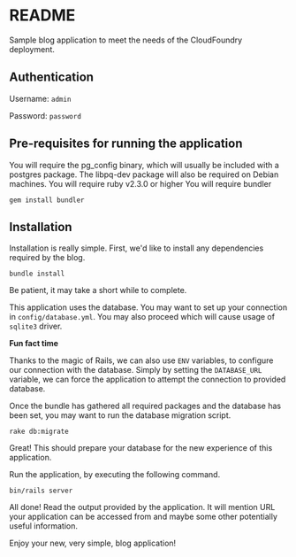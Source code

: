 # README

Sample blog application to meet the needs of the CloudFoundry deployment.

## Authentication

Username: `admin`

Password: `password`

## Pre-requisites for running the application
You will require the pg_config binary, which will usually be included with a postgres package. The libpq-dev package will also be required on Debian machines.
You will require ruby v2.3.0 or higher
You will require bundler
```
gem install bundler
```

## Installation

Installation is really simple. First, we'd like to install any dependencies required by the blog.

```
bundle install
```

Be patient, it may take a short while to complete.

This application uses the database. You may want to set up your connection in `config/database.yml`. 
You may also proceed which will cause usage of `sqlite3` driver.

**Fun fact time**

Thanks to the magic of Rails, we can also use `ENV` variables, to configure our connection with the database.
Simply by setting the `DATABASE_URL` variable, we can force the application to attempt the connection 
to provided database.

Once the bundle has gathered all required packages and the database has been set, 
you may want to run the database migration script.

```
rake db:migrate
```

Great! This should prepare your database for the new experience of this application.

Run the application, by executing the following command.

```
bin/rails server
```

All done! Read the output provided by the application. 
It will mention URL your application can be accessed from and maybe some other potentially useful information. 

Enjoy your new, very simple, blog application!
